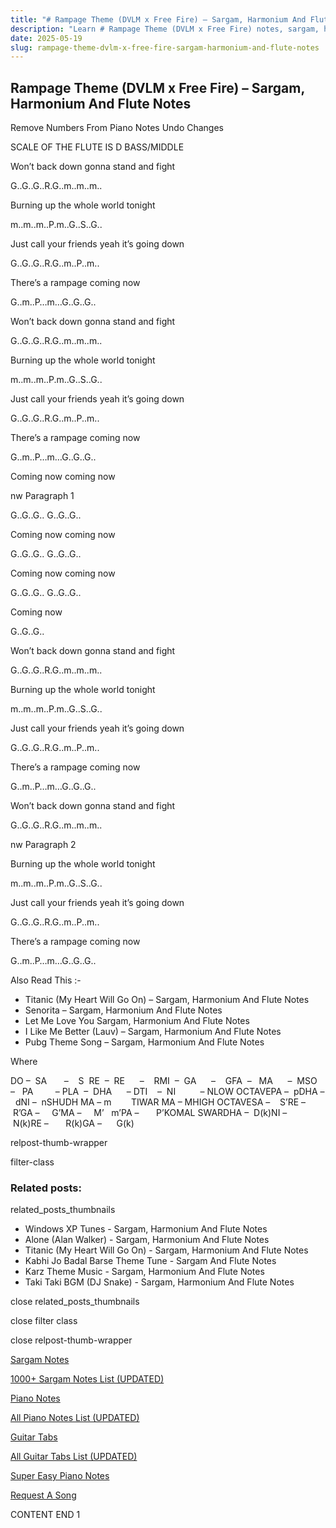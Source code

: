 ```yaml
---
title: "# Rampage Theme (DVLM x Free Fire) – Sargam, Harmonium And Flute Notes"
description: "Learn # Rampage Theme (DVLM x Free Fire) notes, sargam, harmonium notations and flute notes. Easy step-by-step tutorial for beginners."
date: 2025-05-19
slug: rampage-theme-dvlm-x-free-fire-sargam-harmonium-and-flute-notes
---
```


## Rampage Theme (DVLM x Free Fire) – Sargam, Harmonium And Flute Notes

Remove Numbers From Piano Notes
Undo Changes

SCALE OF THE FLUTE IS D BASS/MIDDLE

Won’t back down gonna stand and fight

G..G..G..R.G..m..m..m..

Burning up the whole world tonight

m..m..m..P.m..G..S..G..

Just call your friends yeah it’s going down

G..G..G..R.G..m..P..m..

There’s a rampage coming now

G..m..P…m…G..G..G..

Won’t back down gonna stand and fight

G..G..G..R.G..m..m..m..

Burning up the whole world tonight

m..m..m..P.m..G..S..G..

Just call your friends yeah it’s going down

G..G..G..R.G..m..P..m..

There’s a rampage coming now

G..m..P…m…G..G..G..

Coming now coming now

nw Paragraph 1

G..G..G.. G..G..G..

Coming now coming now

G..G..G.. G..G..G..

Coming now coming now

G..G..G.. G..G..G..

Coming now

G..G..G..

Won’t back down gonna stand and fight

G..G..G..R.G..m..m..m..

Burning up the whole world tonight

m..m..m..P.m..G..S..G..

Just call your friends yeah it’s going down

G..G..G..R.G..m..P..m..

There’s a rampage coming now

G..m..P…m…G..G..G..

Won’t back down gonna stand and fight

G..G..G..R.G..m..m..m..

nw Paragraph 2

Burning up the whole world tonight

m..m..m..P.m..G..S..G..

Just call your friends yeah it’s going down

G..G..G..R.G..m..P..m..

There’s a rampage coming now

G..m..P…m…G..G..G..

Also Read This :-

* Titanic (My Heart Will Go On) – Sargam, Harmonium And Flute Notes
* Senorita – Sargam, Harmonium And Flute Notes
* Let Me Love You Sargam, Harmonium And Flute Notes
* I Like Me Better (Lauv) – Sargam, Harmonium And Flute Notes
* Pubg Theme Song – Sargam, Harmonium And Flute Notes

Where

DO –  SA       –    S  RE  –  RE      –    RMI  –  GA      –    GFA  –   MA      –  MSO  –   PA         – PLA  –  DHA      – DTI    –  NI          – NLOW OCTAVEPA –  pDHA –  dNI –  nSHUDH MA – m        TIWAR MA – MHIGH OCTAVESA –    S’RE –     R’GA –     G’MA –     M’   m’PA –       P’KOMAL SWARDHA –  D(k)NI –       N(k)RE –       R(k)GA –      G(k)

relpost-thumb-wrapper

filter-class

### Related posts:

related_posts_thumbnails

* Windows XP Tunes - Sargam, Harmonium And Flute Notes
* Alone (Alan Walker) - Sargam, Harmonium And Flute Notes
* Titanic (My Heart Will Go On) - Sargam, Harmonium And Flute Notes
* Kabhi Jo Badal Barse Theme Tune - Sargam And Flute Notes
* Karz Theme Music - Sargam, Harmonium And Flute Notes
* Taki Taki BGM (DJ Snake) - Sargam, Harmonium And Flute Notes

close related_posts_thumbnails

close filter class

close relpost-thumb-wrapper

[Sargam Notes](/sargam-notes.html)

[1000+ Sargam Notes List (UPDATED)](/all-songs-list-sargam-notes.html)

[Piano Notes](/piano-notes.html)

[All Piano Notes List (UPDATED)](/all-songs-list-piano-notes.html)

[Guitar Tabs](/guitar-tabs.html)

[All Guitar Tabs List (UPDATED)](/all-songs-list-guitar-tabs.html)

[Super Easy Piano Notes](https://studywall.in/)

[Request A Song](/request-a-song.html)

CONTENT END 1

